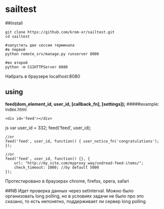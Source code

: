sailtest
========

##install

    git clone https://github.com/krom-xr/sailtest.git
    cd sailtest

    #запустить две сессии терминала
    #в первой
    python remote_srv/manage.py runserver 8000

    #во второй
    python -m CGIHTTPServer 8080


Набрать в браузере
localhost:8080


## using
**feed(dom_element_id, user_id, [callback_fn], [settings]);**
#####example:
index.html

    <div id='feed'></div>

js
    var user_id = 332;
    feed('feed', user_id);

    //or
    feed('feed', user_id, function() { user_notice_fn('congratulations'); });

    //or
    feed('feed', user_id, function() {}, {
        url: "http://my_site.com/myproxy_way/undread-feed-items/";
        check_timeout: 1000; //by default 5000
    });


Протестировано в браузерах
chrome, firefox, opera, safari

##NB
Идет проверка данных через setInterval. Можно было организовать long polling,
но в условиях задачи не было про это сказано, то есть непонятно, поддерживает ли
сервер long polling
